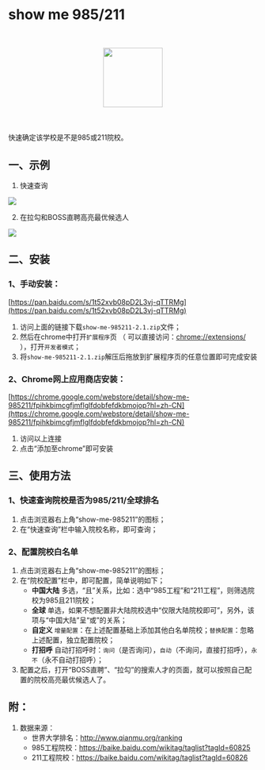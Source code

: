 # show me 985/211

<center style="margin: 50px">
<img src="http://img003.qufenqi.com/products/99/d2/99d2635a89e4164ba759f82cd6cb7533.png" width="120px">
</center>

快速确定该学校是不是985或211院校。

## 一、示例

1. 快速查询

![](http://img002.qufenqi.com/products/cc/3b/cc3b8388203e8034a0137e5fec50be4f.gif)

2. 在拉勾和BOSS直聘高亮最优候选人

![](http://img002.qufenqi.com/products/eb/ba/ebbac943380d0ac33131136efeb3debc.gif)

## 二、安装

### 1、手动安装：

[https://pan.baidu.com/s/1t52xvb08pD2L3vj-qTTRMg](https://pan.baidu.com/s/1t52xvb08pD2L3vj-qTTRMg)

1. 访问上面的链接下载`show-me-985211-2.1.zip`文件；
2. 然后在chrome中打开`扩展程序`页 （ 可以直接访问：[chrome://extensions/](chrome://extensions/) ），打开`开发者模式`；
3. 将`show-me-985211-2.1.zip`解压后拖放到扩展程序页的任意位置即可完成安装

### 2、Chrome网上应用商店安装：

[https://chrome.google.com/webstore/detail/show-me-985211/fpihkbimcgfjmflglfdobfefdkbmojop?hl=zh-CN](https://chrome.google.com/webstore/detail/show-me-985211/fpihkbimcgfjmflglfdobfefdkbmojop?hl=zh-CN)

1. 访问以上连接
2. 点击“添加至chrome”即可安装

## 三、使用方法

### 1、快速查询院校是否为985/211/全球排名

1. 点击浏览器右上角“show-me-985211”的图标；
2. 在“快速查询”栏中输入院校名称，即可查询；

### 2、配置院校白名单

1. 点击浏览器右上角“show-me-985211”的图标；
2. 在“院校配置”栏中，即可配置，简单说明如下；
    - **中国大陆** 多选，“且”关系，比如：选中“985工程”和“211工程”，则筛选院校为985且211院校；
    - **全球** 单选，如果不想配置非大陆院校选中“仅限大陆院校即可”，另外，该项与“中国大陆”呈“或”的关系；
    - **自定义** `增量配置`：在上述配置基础上添加其他白名单院校；`替换配置`：忽略上述配置，独立配置院校；
    - **打招呼** 自动打招呼时：`询问`（是否询问），`自动`（不询问，直接打招呼），`永不`（永不自动打招呼）；
3. 配置之后，打开“BOSS直聘”、“拉勾”的搜索人才的页面，就可以按照自己配置的院校高亮最优候选人了。

## 附：
1. 数据来源：
    - 世界大学排名：http://www.qianmu.org/ranking
    - 985工程院校：https://baike.baidu.com/wikitag/taglist?tagId=60825
    - 211工程院校：https://baike.baidu.com/wikitag/taglist?tagId=60826
